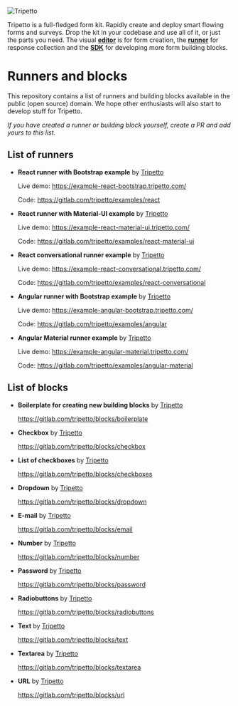 ![Tripetto](https://docs.tripetto.com/assets/header.svg)

Tripetto is a full-fledged form kit. Rapidly create and deploy smart flowing forms and surveys. Drop the kit in your codebase and use all of it, or just the parts you need. The visual [**editor**](https://www.npmjs.com/package/tripetto) is for form creation, the [**runner**](https://www.npmjs.com/package/tripetto-runner) for response collection and the [**SDK**](https://docs.tripetto.com/guide/blocks) for developing more form building blocks.

# Runners and blocks
This repository contains a list of runners and building blocks available in the public (open source) domain. We hope other enthusiasts will also start to develop stuff for Tripetto.

*If you have created a runner or building block yourself, create a PR and add yours to this list.*

## List of runners
- **React runner with Bootstrap example** by [Tripetto](https://github.com/tripetto/)

  Live demo: https://example-react-bootstrap.tripetto.com/

  Code: https://gitlab.com/tripetto/examples/react

- **React runner with Material-UI example** by [Tripetto](https://github.com/tripetto/)

  Live demo: https://example-react-material-ui.tripetto.com/

  Code: https://gitlab.com/tripetto/examples/react-material-ui

- **React conversational runner example** by [Tripetto](https://github.com/tripetto/)

  Live demo: https://example-react-conversational.tripetto.com/

  Code: https://gitlab.com/tripetto/examples/react-conversational

- **Angular runner with Bootstrap example** by [Tripetto](https://github.com/tripetto/)

  Live demo: https://example-angular-bootstrap.tripetto.com/

  Code: https://gitlab.com/tripetto/examples/angular

- **Angular Material runner example** by [Tripetto](https://github.com/tripetto/)

  Live demo: https://example-angular-material.tripetto.com/

  Code: https://gitlab.com/tripetto/examples/angular-material

## List of blocks

- **Boilerplate for creating new building blocks** by [Tripetto](https://github.com/tripetto/)

  https://gitlab.com/tripetto/blocks/boilerplate

- **Checkbox** by [Tripetto](https://github.com/tripetto/)

  https://gitlab.com/tripetto/blocks/checkbox

- **List of checkboxes** by [Tripetto](https://github.com/tripetto/)

  https://gitlab.com/tripetto/blocks/checkboxes

- **Dropdown** by [Tripetto](https://github.com/tripetto/)

  https://gitlab.com/tripetto/blocks/dropdown

- **E-mail** by [Tripetto](https://github.com/tripetto/)

  https://gitlab.com/tripetto/blocks/email

- **Number** by [Tripetto](https://github.com/tripetto/)

  https://gitlab.com/tripetto/blocks/number

- **Password** by [Tripetto](https://github.com/tripetto/)

  https://gitlab.com/tripetto/blocks/password

- **Radiobuttons** by [Tripetto](https://github.com/tripetto/)

  https://gitlab.com/tripetto/blocks/radiobuttons

- **Text** by [Tripetto](https://github.com/tripetto/)

  https://gitlab.com/tripetto/blocks/text

- **Textarea** by [Tripetto](https://github.com/tripetto/)

  https://gitlab.com/tripetto/blocks/textarea

- **URL** by [Tripetto](https://github.com/tripetto/)

  https://gitlab.com/tripetto/blocks/url
